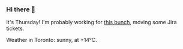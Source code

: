 ### Hi there :wave:

It's Thursday! I'm probably working for [this bunch](https://github.com/kohofinancial), moving some Jira tickets.

Weather in Toronto: sunny, at +14°C.
